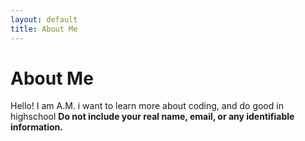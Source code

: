 ```yaml
---
layout: default
title: About Me
---
```

# About Me
Hello! I am A.M.
i want to learn more about coding, and do good in highschool
**Do not include your real name, email, or any identifiable information.**
